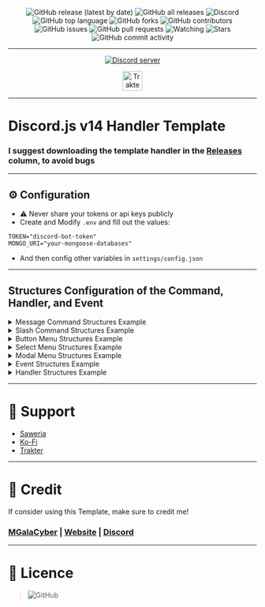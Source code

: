 <div align="center">
  
<!--   <img src="https://cdn.discordapp.com/attachments/893068961116225567/943053270375608360/FB_IMG_1642503622583.jpg" width="75%"></img>  -->
  
  ![GitHub release (latest by date)](https://img.shields.io/github/v/release/MGalaCyber/Discord.js-v14-Handler-Template?style=for-the-badge)
  ![GitHub all releases](https://img.shields.io/github/downloads/MGalaCyber/Discord.js-v14-Handler-Template/total?style=for-the-badge)
  ![Discord](https://img.shields.io/discord/826406117658853417?logo=discord&style=for-the-badge)
  ![GitHub top language](https://img.shields.io/github/languages/top/MGalaCyber/Discord.js-v14-Handler-Template?logo=javascript&style=for-the-badge)
  ![GitHub forks](https://img.shields.io/github/forks/MGalaCyber/Discord.js-v14-Handler-Template?logo=github&style=for-the-badge)
  ![GitHub contributors](https://img.shields.io/github/contributors/MGalaCyber/Discord.js-v14-Handler-Template?logo=github&style=for-the-badge)
  ![GitHub issues](https://img.shields.io/github/issues/MGalaCyber/Discord.js-v14-Handler-Template?logo=github&style=for-the-badge)
  ![GitHub pull requests](https://img.shields.io/github/issues-pr/MGalaCyber/Discord.js-v14-Handler-Template?logo=github&style=for-the-badge)
  ![Watching](https://img.shields.io/github/watchers/MGalaCyber/Discord.js-v14-Handler-Template?style=for-the-badge)
  ![Stars](https://img.shields.io/github/stars/MGalaCyber/Discord.js-v14-Handler-Template?style=for-the-badge)
  ![GitHub commit activity](https://img.shields.io/github/commit-activity/m/MGalaCyber/Discord.js-v14-Handler-Template?style=for-the-badge)
  
</div>

---------
<p align="center">
  <a href="https://discord.gg/VzGNhtmmfB" target="_blank">
      <img src="https://discordapp.com/api/guilds/826406117658853417/widget.png?style=banner2" alt="Discord server">
  </a>
</p>

<p align="center">
  <a href="https://trakteer.id/manggala1274" target="_blank">
      <img id="wse-buttons-preview" src="https://cdn.trakteer.id/images/embed/trbtn-green-1.png" height="40" style="border:0px;height:40px;" alt="Trakteer Saya">
  </a>
</p>

---------
# Discord.js v14 Handler Template
### I suggest downloading the template handler in the [Releases](https://github.com/MGalaCyber/Discord.js-v14-Handler-Template/releases/latest) column, to avoid bugs

---------
## ⚙ Configuration
- ⚠ Never share your tokens or api keys publicly
- Create and Modify `.env` and fill out the values:
```env
TOKEN="discord-bot-token"
MONGO_URI="your-mongoose-databases"
```
- And then config other variables in `settings/config.json`

---------
## Structures Configuration of the Command, Handler, and Event

<details>
<summary>Message Command Structures Example</summary>
<br>
<pre>

```js
//=====================================| Import the Module |=====================================\\

const { errorCmdLogsMsg } = require(`../../../Structures/Functions/errorCmdLogs.js`);
const Settings = require(`../../../Structures/Settings/settings.json`);
const Config = require(`../../../Structures/Settings/config.json`);
const Emoji = require(`../../../Structures/Settings/emojis.json`);
const Embed = require(`../../../Structures/Settings/embed.json`);
const { author, version } = require(`../../../package.json`);
const { EmbedBuilder } = require('discord.js');

//=====================================| Code |=====================================\\

module.exports = {
    name: '', // Input the Name of the command
    usage: '', // Fill the main name command
    aliases: [], // Input the Aliases of the command
    cooldown: 15, // Input the Cooldowns of the command
    category: '', // Input the Category of the command
    description: '', // Input the type of the command
    //========| Options Settings |========\\
    ownerOnly: false, // Choose true/false. Can only be used by owners registered with bots who can use this command
    guildOnly: false, // Choose true/false. Can only be used on servers registered by bots that can use this command
    toggleOff: false, // Choose true/false. For disable this command
    voiceOnly: false, // Choose true/false. Can only be used on voice channels that can use this command
    nsfwOnly: false, // Choose true/false. Can only be used on nsfw channels that can use this command
    maintenanceCmd: false, // Choose true/false. For can't be used this command
    //========| Permissions Settings |========\\
    botPerms: [], // Input the bot permissions of the command
    userPerms: [], // Input the user permissions of the command

    async execute(message, args, client, prefix) {
        try {
        // Fill your code here
        
        } catch (error) {
            errorCmdLogsMsg(client, message, error);
        }
    }
}

/**
/////////////////////////////////////////////////////////////////////
////                                                             ////
\\\\               Handlers Coded by GalaXd#9165                 \\\\
////                                                             ////
\\\\   Work for MGalaCyber Development | https://galacyber.xyz   \\\\
////                                                             ////
\\\\                    All Right Reserved!                      \\\\
////                                                             ////
/////////////////////////////////////////////////////////////////////
 */
```

</pre>
</details>

<details>
<summary>Slash Command Structures Example</summary>
<br>
<pre>

```js
//=====================================| Import the Module |=====================================\

const { errorCmdLogsInt } = require(`../../../Structures/Functions/errorCmdLogs.js`);
const Settings = require(`../../../Structures/Settings/settings.json`);
const Config = require(`../../../Structures/Settings/config.json`);
const Emoji = require(`../../../Structures/Settings/emojis.json`);
const Embed = require(`../../../Structures/Settings/embed.json`);
const { author, version } = require(`../../../package.json`);
const { EmbedBuilder } = require('discord.js');

//=====================================| Code |=====================================\

module.exports = {
    name: '', // Input the Name of the command
    cooldown: 15, // Input the Cooldowns of the command
    category: '', // Input the Category of the command
    description: '', // Input the description of the command
    type: '', // Input the type of the command
    //========| Options Settings |========\\
    ownerOnly: false, // Choose true/false. Can only be used by owners registered with bots who can use this command
    guildOnly: false, // Choose true/false. Can only be used on servers registered by bots that can use this command
    toggleOff: false, // Choose true/false. Can only be used on nsfw channels that can use this command
    voiceOnly: false, // Choose true/false. Can only be used on nsfw channels that can use this command
    nsfwOnly: false, // Choose true/false. Can only be used on nsfw channels that can use this command
    maintenanceCmd: false, // Choose true/false. Can't be used on nsfw channels that can use this command
    //========| Permissions Settings |========\\
    botPerms: [], // Input the bot permissions of the command
    userPerms: [], // Input the user permissions of the command
    //========| Options Settings |========\\
    options: [],

    async execute(client, interaction, args, prefix) {
        try {
        // Fill your code here

        } catch (error) {
            errorCmdLogsInt(client, interaction, error);
        }
    },
};

/**
/////////////////////////////////////////////////////////////////////
////                                                             ////
\\\\               Handlers Coded by GalaXd#9165                 \\\\
////                                                             ////
\\\\   Work for MGalaCyber Development | https://galacyber.xyz   \\\\
////                                                             ////
\\\\                    All Right Reserved!                      \\\\
////                                                             ////
/////////////////////////////////////////////////////////////////////
 */
```

</pre>
</details>

<details>
<summary>Button Menu Structures Example</summary>
<br>
<pre>

```js
//=====================================| Import the Module |=====================================\

const { errorCmdLogsInt } = require(`../../../Structures/Functions/errorCmdLogs.js`);
const Settings = require(`../../../Structures/Settings/settings.json`);
const Config = require(`../../../Structures/Settings/config.json`);
const Emoji = require(`../../../Structures/Settings/emojis.json`);
const Embed = require(`../../../Structures/Settings/embed.json`);
const { author, version } = require(`../../../package.json`);
const { EmbedBuilder } = require('discord.js');

//=====================================| Code |=====================================\

module.exports = {
    name: '', // Input the Name of the command
    category: '', // Input the Category of the command
    //========| Options Settings |========\\
    authorOnly: false, // Choose true/false. Can only be used by author can use this command

    async execute(client, interaction, prefix) {
        try {
        // Fill your code here

        } catch (error) {
            errorCmdLogsInt(client, interaction, error);
        }
    }
}

/**
/////////////////////////////////////////////////////////////////////
////                                                             ////
\\\\               Handlers Coded by GalaXd#9165                 \\\\
////                                                             ////
\\\\   Work for MGalaCyber Development | https://galacyber.xyz   \\\\
////                                                             ////
\\\\                    All Right Reserved!                      \\\\
////                                                             ////
/////////////////////////////////////////////////////////////////////
 */
```

</pre>
</details>

<details>
<summary>Select Menu Structures Example</summary>
<br>
<pre>

```js
//=====================================| Import the Module |=====================================\

const { errorCmdLogsInt } = require(`../../../Structures/Functions/errorCmdLogs.js`);
const Settings = require(`../../../Structures/Settings/settings.json`);
const Config = require(`../../../Structures/Settings/config.json`);
const Emoji = require(`../../../Structures/Settings/emojis.json`);
const Embed = require(`../../../Structures/Settings/embed.json`);
const { author, version } = require(`../../../package.json`);
const { EmbedBuilder } = require('discord.js');

//=====================================| Code |=====================================\

module.exports = {
    name: '', // Input the Name of the command
    category: '', // Input the Category of the command
    //========| Options Settings |========\\
    authorOnly: false, // Choose true/false. Can only be used by author can use this command

    async execute(client, interaction, prefix) {
        try {
        // Fill your code here

        } catch (error) {
            errorCmdLogsInt(client, interaction, error);
        }
    }
}

/**
/////////////////////////////////////////////////////////////////////
////                                                             ////
\\\\               Handlers Coded by GalaXd#9165                 \\\\
////                                                             ////
\\\\   Work for MGalaCyber Development | https://galacyber.xyz   \\\\
////                                                             ////
\\\\                    All Right Reserved!                      \\\\
////                                                             ////
/////////////////////////////////////////////////////////////////////
 */
```

</pre>
</details>

<details>
<summary>Modal Menu Structures Example</summary>
<br>
<pre>

```js
//=====================================| Import the Module |=====================================\

const { errorCmdLogsInt } = require(`../../../Structures/Functions/errorCmdLogs.js`);
const Settings = require(`../../../Structures/Settings/settings.json`);
const Config = require(`../../../Structures/Settings/config.json`);
const Emoji = require(`../../../Structures/Settings/emojis.json`);
const Embed = require(`../../../Structures/Settings/embed.json`);
const { author, version } = require(`../../../package.json`);
const { EmbedBuilder } = require('discord.js');

//=====================================| Code |=====================================\

module.exports = {
    name: '', // Input the Name of the command
    category: '', // Input the Category of the command

    async execute(client, interaction, prefix) {
        try {
        // Fill your code here

        } catch (error) {
            errorCmdLogsInt(client, interaction, error);
        }
    }
}

/**
/////////////////////////////////////////////////////////////////////
////                                                             ////
\\\\               Handlers Coded by GalaXd#9165                 \\\\
////                                                             ////
\\\\   Work for MGalaCyber Development | https://galacyber.xyz   \\\\
////                                                             ////
\\\\                    All Right Reserved!                      \\\\
////                                                             ////
/////////////////////////////////////////////////////////////////////
 */
```

</pre>
</details>

<details>
<summary>Event Structures Example</summary>
<br>
<pre>

```js
//=====================================| Import the Module |=====================================\\

const Settings = require(`../../Structures/Settings/settings.json`);
const Config = require(`../../Structures//Settings/config.json`);
const Emoji = require(`../../Structures//Settings/emojis.json`);
const Embed = require(`../../Structures//Settings/embed.json`);
const { author, version } = require(`../../package.json`);
const { EmbedBuilder } = require('discord.js');

//=====================================| Code |=====================================\\

module.exports = {
  name: '', // Input the Name of the event
  once: false, // Choose true/false or delete this script for the event

async execute(client) {
  // Fill your code here

};
}

/**
/////////////////////////////////////////////////////////////////////
////                                                             ////
\\\\               Handlers Coded by GalaXd#9165                 \\\\
////                                                             ////
\\\\   Work for MGalaCyber Development | https://galacyber.xyz   \\\\
////                                                             ////
\\\\                    All Right Reserved!                      \\\\
////                                                             ////
/////////////////////////////////////////////////////////////////////
 */
```

</pre>
</details>

<details>
<summary>Handler Structures Example</summary>
<br>
<pre>

```js
//=====================================| Import the Module |=====================================\\

const { readdirSync } = require('fs');
const color = require('colors');

// ========================================| Code |======================================= \\

module.exports = async (client) => {
  // Fill your code here

};

/**
/////////////////////////////////////////////////////////////////////
////                                                             ////
\\\\               Handlers Coded by GalaXd#9165                 \\\\
////                                                             ////
\\\\   Work for MGalaCyber Development | https://galacyber.xyz   \\\\
////                                                             ////
\\\\                    All Right Reserved!                      \\\\
////                                                             ////
/////////////////////////////////////////////////////////////////////
 */
```

</pre>
</details>

---------
# 💖 Support
- [Saweria](https://saweria.co/Galaxy1274)
- [Ko-Fi](https://ko-fi.com/MGalaCyber1274)
- [Trakter](https://trakteer.id/manggala1274)

---------
# 💝 Credit
If consider using this Template, make sure to credit me!
### [MGalaCyber](https://github.com/MGalaCyber) | [Website](https://galacyber.vercel.app) | [Discord](https://discord.gg/VzGNhtmmfB)

---------
# 📜 Licence
> ![GitHub](https://img.shields.io/github/license/MGalaCyber/Discord.js-v14-Handler-Template?style=for-the-badge)
